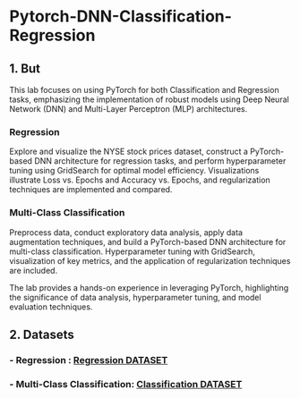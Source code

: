 # Pytorch-DNN-Classification-Regression

## 1. But

This lab focuses on using PyTorch for both Classification and Regression tasks, emphasizing the implementation of robust models using Deep Neural Network (DNN) and Multi-Layer Perceptron (MLP) architectures.

### Regression

Explore and visualize the NYSE stock prices dataset, construct a PyTorch-based DNN architecture for regression tasks, and perform hyperparameter tuning using GridSearch for optimal model efficiency. Visualizations illustrate Loss vs. Epochs and Accuracy vs. Epochs, and regularization techniques are implemented and compared.

### Multi-Class Classification

Preprocess data, conduct exploratory data analysis, apply data augmentation techniques, and build a PyTorch-based DNN architecture for multi-class classification. Hyperparameter tuning with GridSearch, visualization of key metrics, and the application of regularization techniques are included.

The lab provides a hands-on experience in leveraging PyTorch, highlighting the significance of data analysis, hyperparameter tuning, and model evaluation techniques.

## 2. Datasets

### - Regression : [Regression DATASET](https://www.kaggle.com/datasets/dgawlik/nyse)

### - Multi-Class Classification: [Classification DATASET](https://www.kaggle.com/datasets/shivamb/machine-predictive-maintenance-classification)
